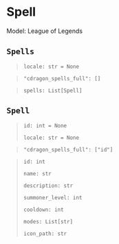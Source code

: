 # Spell
Model: League of Legends

## `Spells` <Badge text="Pyot Core" vertical="middle"/> <Badge text="Iterable" type="warning" vertical="middle"/>
>`locale: str = None` <Badge text="param" type="warning" vertical="middle"/>

>`"cdragon_spells_full": []` <Badge text="endpoint" type="error" vertical="middle"/>

>`spells: List[Spell]` <Badge text="Iterator" type="warning" vertical="middle"/>

## `Spell` <Badge text="Pyot Core" vertical="middle"/>
>`id: int = None` <Badge text="param" type="warning" vertical="middle"/>
>
>`locale: str = None` <Badge text="param" type="warning" vertical="middle"/>

>`"cdragon_spells_full": ["id"]` <Badge text="endpoint" type="error" vertical="middle"/>

>`id: int`
>
>`name: str`
>
>`description: str`
>
>`summoner_level: int`
>
>`cooldown: int`
>
>`modes: List[str]`
>
>`icon_path: str`
